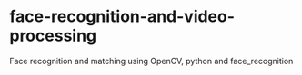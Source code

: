 # face-recognition-and-video-processing
Face recognition and matching using OpenCV, python and face_recognition
